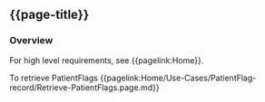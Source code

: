 ## {{page-title}}

### Overview

For high level requirements, see {{pagelink:Home}}.

To retrieve PatientFlags {{pagelink:Home/Use-Cases/PatientFlag-record/Retrieve-PatientFlags.page.md}}
